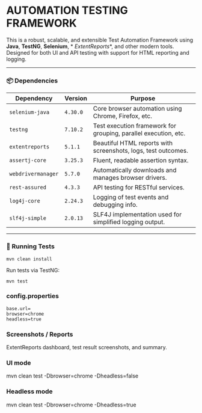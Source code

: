 # AUTOMATION TESTING FRAMEWORK

This is a robust, scalable, and extensible Test Automation Framework using **Java**, **TestNG**, **Selenium**, *
*ExtentReports**, and other modern tools. Designed for both UI and API testing with support for HTML reporting and
logging.

---

### 📦 Dependencies

| Dependency         | Version  | Purpose                                                         |
|--------------------|----------|-----------------------------------------------------------------|
| `selenium-java`    | `4.30.0` | Core browser automation using Chrome, Firefox, etc.             |
| `testng`           | `7.10.2` | Test execution framework for grouping, parallel execution, etc. |
| `extentreports`    | `5.1.1`  | Beautiful HTML reports with screenshots, logs, test outcomes.   |
| `assertj-core`     | `3.25.3` | Fluent, readable assertion syntax.                              |
| `webdrivermanager` | `5.7.0`  | Automatically downloads and manages browser drivers.            |
| `rest-assured`     | `4.3.3`  | API testing for RESTful services.                               |
| `log4j-core`       | `2.24.3` | Logging of test events and debugging info.                      |
| `slf4j-simple`     | `2.0.13` | SLF4J implementation used for simplified logging output.        |

---

### 🧪 Running Tests

``` 
mvn clean install 
```

Run tests via TestNG:

``` 
mvn test 
```

### config.properties

``` 
base.url=
browser=chrome
headless=true
```

### Screenshots / Reports

ExtentReports dashboard, test result screenshots, and summary.

### UI mode

mvn clean test -Dbrowser=chrome -Dheadless=false

### Headless mode

mvn clean test -Dbrowser=chrome -Dheadless=true




